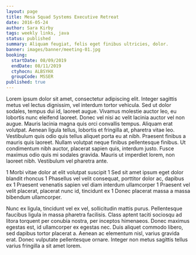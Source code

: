 ```yaml
---
layout: page
title: Mesa Squad Systems Executive Retreat
date: 2016-05-24
author: Sara Kirby
tags: weekly links, java
status: published
summary: Aliquam feugiat, felis eget finibus ultricies, dolor.
banner: images/banner/meeting-01.jpg
booking:
  startDate: 08/09/2019
  endDate: 08/11/2019
  ctyhocn: ALBSYHX
  groupCode: MSSER
published: true
---
```

Lorem ipsum dolor sit amet, consectetur adipiscing elit. Integer sagittis metus vel lectus dignissim, vel interdum tortor vehicula. Sed ut dolor sodales, tempus dui id, laoreet augue. Vivamus molestie auctor leo, eu lobortis nunc eleifend laoreet. Donec vel nisi ac velit lacinia auctor vel non augue. Mauris lacinia magna quis orci convallis tempus. Aliquam erat volutpat. Aenean ligula tellus, lobortis et fringilla at, pharetra vitae leo. Vestibulum quis odio quis tellus aliquet porta eu at nibh. Praesent finibus a mauris quis laoreet. Nullam volutpat neque finibus pellentesque finibus. Ut condimentum nibh auctor, placerat sapien quis, interdum justo. Fusce maximus odio quis mi sodales gravida. Mauris ut imperdiet lorem, non laoreet nibh. Vestibulum vel pharetra ante.

1 Morbi vitae dolor at elit volutpat suscipit
1 Sed sit amet ipsum eget dolor blandit rhoncus
1 Phasellus vel velit consequat, porttitor dolor ac, dapibus ex
1 Praesent venenatis sapien vel diam interdum ullamcorper
1 Praesent vel velit placerat, placerat nunc id, tincidunt ex
1 Donec placerat massa a massa bibendum ullamcorper.

Nunc ex ligula, tincidunt vel ex vel, sollicitudin mattis purus. Pellentesque faucibus ligula in massa pharetra facilisis. Class aptent taciti sociosqu ad litora torquent per conubia nostra, per inceptos himenaeos. Donec maximus egestas est, id ullamcorper ex egestas nec. Duis aliquet commodo libero, sed dapibus tortor placerat a. Aenean ac elementum nisl, varius gravida erat. Donec vulputate pellentesque ornare. Integer non metus sagittis tellus varius fringilla a sit amet lorem.
